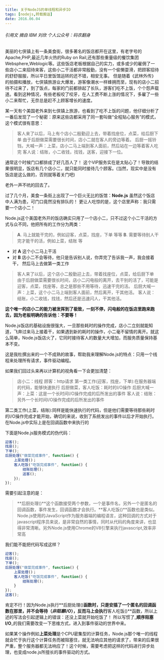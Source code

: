 ```yaml
---
title: 关于NodeJS的单线程和异步IO
tags: [nodejs,转载搬运]
date: 2016.06.04
---
```


###### 引用文 摘自 IBM 刘欣 个人公众号：码农翻身

美丽的七侠镇上有一条美食街，很多著名的饭店都开在这里，有老字号的Apache,PHP,最近几年火热的Ruby on Rail,还有那些重量级的餐饮集团Websphere,Weblogic等。这些饭店老板根据自己的实力，或多或少的雇佣了一些店小二来招待来客，这些小二干活都非常殷勤，没有一个偷懒耍滑，把顾客招待的舒舒服服，所以平日里饭馆运转的还不错，相安无事。
但是随着《武林外传》的拍摄和播放，七侠镇旅游业大爆发，游客像潮水一样蜂拥而至，现有的店小二招待不过来了，到了饭点，每家的门前都排起了长队，游客们吃不上饭，个个怨声载道。看到这种情况，有些老板咬了咬牙，在人工费不断上涨的情况下，多雇了一些小二来帮忙，无奈总是赶不上顾客增长的速度。

<!--more-->

某一天有个美国老外来到七侠镇上旅游，也看到了吃不上饭的问题，他仔细分析了一番后发现了一个秘密：原来这些店都采用了同一套叫做“全程贴心服务”的模式，这个模式很有意思：

>客人来了以后，马上有个店小二殷勤迎上去，带着找座位，点菜，给后厨下单
>由于后厨做菜需要很长时间，店小二就在客人的旁边等着。
>后厨一摇铃铛，大喊一声：上菜，店小二马上端到客人面前，然后站在一边等着客人吃完
>客人说：结账，小二收钱，找钱，送客，迎接下一位。

通常这个时候门口都排成了好几百人了！
这个VIP服务实在是太贴心了！导致的结果很明显，饭店有几个店小二，就只能同时接待几个顾客。(当然，现实中是没有饭店是这么做的，否则就等着关门吧)

老外一声不吭的回去了。

过了几个月，美食一条街上出现了一个巨火无比的饭馆：**Node.js**
虽然这个饭店中人满为患，可门口竟然没有排队的！
更让人吃惊的是，这个店里声称：我只需要一个店小二！

Node.js这个美国老外开的饭店确实只用了一个店小二，只不过这个小二干活的方式与众不同，他把所有的工作分为两类：
> **A**.  马上就能干完的，例如迎客，点菜，找座，下单 等等
> **B**.  需要等待别人干完才能干的活，例如上菜，结账 等

+ 对 **A** 这个小二马上干活
+ 对 **B** 店小二不会等待，他只是告诉别人说，你弄完了告诉我一声，我会接着干， 然后马上去做第一类工作


>客人来了以后，这个店小二殷勤迎上去，带着找座位，点菜，给后厨下单
由于后厨做菜需要很长时间，店小二闪电般的离开，去干别的活了，可能是迎客，点菜，找座等，总之是那些不用等待，迅速干完的活。
后厨大喊一声：上菜，这个小二马上端到客人面前，然后离开，干其他活。
客人说：结账，小二收钱，找钱，然后还是迅速闪人，干其他活。

**这个唯一的店小二的能力被发挥到了极致，一刻不停，闪电般的在饭店里跑来跑去，因为老板明确的告诉他：不要等！**

Node.js饭店的基础设施很强大，一旦那些耗时的操作完成，店小二立刻就能知道，飞奔过来马上接着干，如果遇到新的耗时的操作，小二毫不留情的离开。就这么简单，Node.js饭店火了，它同时接待客人的数量大大增加，而服务质量保持基本不变。

这是我杜撰出来的一个不成熟的故事，帮助我来理解Node.js的特点：只用一个线程来处理所有请求，事件驱动编程。

如果我们回过头来再以计算机的视角看一下会更加清楚：
>店小二：线程
顾客：http请求
第一类工作(迎客，找座，下单):在服务器端的代码，能够快速执行
后厨做菜，客人吃饭：耗时的I/O操作
后厨大喊一声：上菜：这是一个长时间I/O操作完成的后所发出的事件
客人说：结账：另外一个长时间I/O操作完成的后所发出的事件

第二类工作(上菜，结账):同样是能快速执行的代码，但是他们需要等待那些耗时的I/O操作完成才能开始，确切的来说，收到了系统发出的事件以后才开始执行。在Node.js中实际上是在回调函数中来执行的

下面是Node.js服务模式的伪代码：
```javascript
迎客();
找座();
下单();
后厨处理("做菜完成事件", function() {
    上菜处理()；
    客人吃饭("吃饭完成事件", function() {
        结账处理();
        送客();
    });
});
```

需要引起注意的是：
>**后厨处理()**这个函数接受两个参数，一个是事件名，另外一个是匿名的回调函数，事件发生，回调函数才会执行。**客人吃饭()**函数也是类似。
Node.js使用的JavaScript作为服务器端的编程语言，这种回调的方式对于javascript程序员来说，是非常自然的事情，同时从代码的角度来讲，也显得非常清晰。另外Node.js使用Chrome的V8引擎来执行javascript,效率非常高


我们能不能把代码写成这样？

```javascript
迎客();
找座();
下单();
后厨处理("做菜完成事件", function() {
    上菜处理()；
    客人吃饭("吃饭完成事件", function() {
    	结账处理();
    }
});
送客();
```

肯定不行！因为Node.js执行**后厨处理()**函数时，只是安插了一个匿名的回调函数在那里，并不会等待（_非阻塞I/O_），反而马上会执行**客人吃饭()**函数，所以上述的写法会引起逻辑上的错误：还没上菜就开始吃饭了！
所以写惯了_**顺序阻塞I/O**_的我们需要改变一下思维方式，进入到事件驱动的世界中来。

如果某个操作例如**上菜处理**是个CPU密集型的计算任务，Node.js那个唯一的线程就会忙于执行这个计算任务而被阻塞住，就无法响应其他的请求了，带来的后果很严重，整个服务器都无法响应了！这个时候，需要考虑把这样的代码进行异步处理，也变成node.js所擅长的事件驱动的方式。